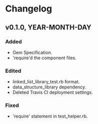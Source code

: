 # Changelog

## v0.1.0, YEAR-MONTH-DAY

### Added

- Gem Specification.
- 'require'd the component files.

### Edited

- linked_list_library_test.rb format.
- data_structure_library dependency.
- Deleted Travis CI deployment settings.

### Fixed

- 'require' statement in test_helper.rb.